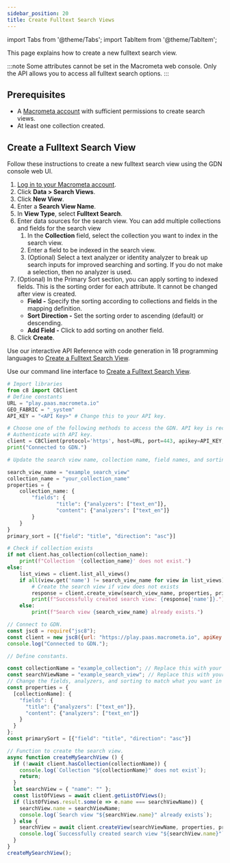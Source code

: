 ```yaml
---
sidebar_position: 20
title: Create Fulltext Search Views
---
```


import Tabs from '@theme/Tabs';
import TabItem from '@theme/TabItem';

This page explains how to create a new fulltext search view.

:::note
Some attributes cannot be set in the Macrometa web console. Only the API allows you to access all fulltext search options.
:::

## Prerequisites

- A [Macrometa account](https://auth-play.macrometa.io/) with sufficient permissions to create search views.
- At least one collection created.

## Create a Fulltext Search View

<Tabs groupId="operating-systems">
<TabItem value="console" label="Web Console">

Follow these instructions to create a new fulltext search view using the GDN console web UI.

1. [Log in to your Macrometa account](https://auth-play.macrometa.io/).
2. Click **Data > Search Views**.
3. Click **New View**.
4. Enter a **Search View Name**.
5. In **View Type**, select **Fulltext Search**.
6. Enter data sources for the search view. You can add multiple collections and fields for the search view
   1. In the **Collection** field, select the collection you want to index in the search view.
   2. Enter a field to be indexed in the search view.
   3. (Optional) Select a text analyzer or identity analyzer to break up search inputs for improved searching and sorting. If you do not make a selection, then no analyzer is used.
7. (Optional) In the Primary Sort section, you can apply sorting to indexed fields. This is the sorting order for each attribute. It cannot be changed after view is created.
   - **Field -** Specify the sorting according to collections and fields in the mapping definition.
   - **Sort Direction -** Set the sorting order to ascending (default) or descending.
   - **Add Field -** Click to add sorting on another field.
8. Click **Create**.

</TabItem>
<TabItem value="api" label="REST API">

Use our interactive API Reference with code generation in 18 programming languages to [Create a Fulltext Search View](https://www.macrometa.com/docs/api#/operations/createView).

</TabItem>
<TabItem value="cli" label="CLI">

Use our command line interface to [Create a Fulltext Search View](../../../../developer-hub/cli/search-views-cli#gdnsl-view-create).

</TabItem>
<TabItem value="py" label="Python SDK">

```py
# Import libraries
from c8 import C8Client
# Define constants
URL = "play.paas.macrometa.io"
GEO_FABRIC = "_system"
API_KEY = "<API Key>" # Change this to your API key.

# Choose one of the following methods to access the GDN. API key is recommended.
# Authenticate with API key.
client = C8Client(protocol='https', host=URL, port=443, apikey=API_KEY, geofabric=GEO_FABRIC)
print("Connected to GDN.")

# Update the search view name, collection name, field names, and sorting with the values you want in your search view.

search_view_name = "example_search_view"
collection_name = "your_collection_name"
properties = {
    collection_name: {
        "fields": {
                "title": {"analyzers": ["text_en"]},
                "content": {"analyzers": ["text_en"]}
        }
    }
}
primary_sort = [{"field": "title", "direction": "asc"}]

# Check if collection exists
if not client.has_collection(collection_name):
    print(f"Collection '{collection_name}' does not exist.")
else:
    list_views = client.list_all_views()
    if all(view.get('name') != search_view_name for view in list_views):
        # Create the search view if view does not exists
        response = client.create_view(search_view_name, properties, primary_sort)
        print(f"Successfully created search view: {response['name']}.")
    else:
        print(f"Search view {search_view_name} already exists.")
```

</TabItem>
<TabItem value="js" label="JavaScript SDK">

```js
// Connect to GDN.
const jsc8 = require("jsc8");
const client = new jsc8({url: "https://play.paas.macrometa.io", apiKey: "<API Key>", fabricName: "_system"});
console.log("Connected to GDN.");

// Define constants.

const collectionName = "example_collection"; // Replace this with your collection name.
const searchViewName = "example_search_view"; // Replace this with your search view name.
// Change the fields, analyzers, and sorting to match what you want in your search view.
const properties = { 
  [collectionName]: {
    "fields": {
      "title": {"analyzers": ["text_en"]},
      "content": {"analyzers": ["text_en"]}
    }
  }
};
const primarySort = [{"field": "title", "direction": "asc"}]

// Function to create the search view.
async function createMySearchView () {
  if (!await client.hasCollection(collectionName)) {
    console.log(`Collection "${collectionName}" does not exist`);
    return;
  }
  let searchView = { "name": "" };
  const listOfViews = await client.getListOfViews();
  if (listOfViews.result.some(e => e.name === searchViewName)) {
    searchView.name = searchViewName;
    console.log(`Search view "${searchView.name}" already exists`);
  } else {
    searchView = await client.createView(searchViewName, properties, primarySort);
    console.log(`Successfully created search view "${searchView.name}"`);
  }
}
createMySearchView();
```

</TabItem>
</Tabs>
